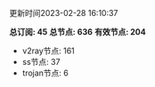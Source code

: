 更新时间2023-02-28 16:10:37

**总订阅: 45**
**总节点: 636**
**有效节点: 204**
- v2ray节点: 161
- ss节点: 37
- trojan节点: 6
